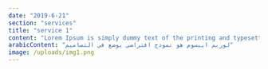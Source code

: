 ```yaml
---
date: "2019-6-21"
section: "services"
title: "service 1"
content: "Lorem Ipsum is simply dummy text of the printing and typesetting industry."
arabicContent: "لوريم ايبسوم هو نموذج افتراضي يوضع في التصاميم"
image: /uploads/img1.png
---
```

